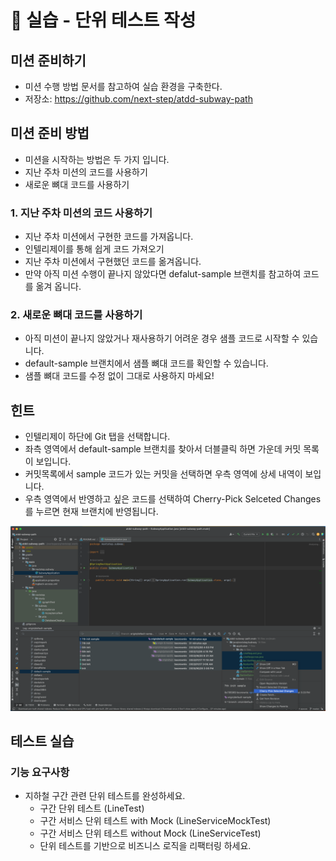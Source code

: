 # 🚀 실습 - 단위 테스트 작성

## 미션 준비하기
- 미션 수행 방법 문서를 참고하여 실습 환경을 구축한다.
- 저장소: https://github.com/next-step/atdd-subway-path

## 미션 준비 방법
- 미션을 시작하는 방법은 두 가지 입니다.
- 지난 주차 미션의 코드를 사용하기
- 새로운 뼈대 코드를 사용하기

### 1. 지난 주차 미션의 코드 사용하기
-    지난 주차 미션에서 구현한 코드를 가져옵니다.
-    인텔리제이를 통해 쉽게 코드 가져오기
-    지난 주차 미션에서 구현했던 코드를 옮겨옵니다.
-    만약 아직 미션 수행이 끝나지 않았다면 defalut-sample 브랜치를 참고하여 코드를 옮겨 옵니다.

### 2. 새로운 뼈대 코드를 사용하기
-    아직 미션이 끝나지 않았거나 재사용하기 어려운 경우 샘플 코드로 시작할 수 있습니다.
-    default-sample 브랜치에서 샘플 뼈대 코드를 확인할 수 있습니다.
-   샘플 뼈대 코드를 수정 없이 그대로 사용하지 마세요!
   
## 힌트
   - 인텔리제이 하단에 Git 탭을 선택합니다.
   - 좌측 영역에서 default-sample 브랜치를 찾아서 더블클릭 하면 가운데 커밋 목록이 보입니다.
   - 커밋목록에서 sample 코드가 있는 커밋을 선택하면 우측 영역에 상세 내역이 보입니다.
   - 우측 영역에서 반영하고 싶은 코드를 선택하여 Cherry-Pick Selceted Changes 를 누르면 현재 브랜치에 반영됩니다.

![img.png](img.png)   
   

## 테스트 실습
### 기능 요구사항
- 지하철 구간 관련 단위 테스트를 완성하세요.
    - 구간 단위 테스트 (LineTest)
    - 구간 서비스 단위 테스트 with Mock (LineServiceMockTest)
    - 구간 서비스 단위 테스트 without Mock (LineServiceTest)
    - 단위 테스트를 기반으로 비즈니스 로직을 리팩터링 하세요.